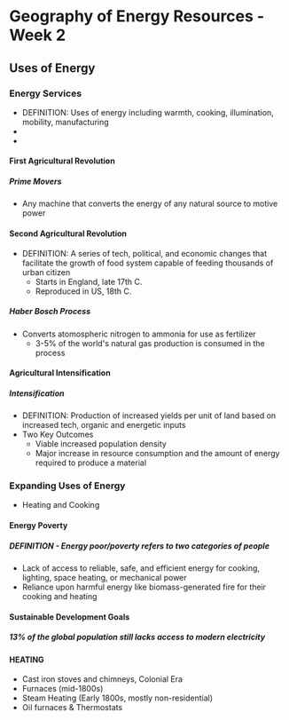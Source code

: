 # Geography of Energy Resources - Week 2


## Uses of Energy
### Energy Services
-  DEFINITION: Uses of energy including warmth, cooking, illumination, mobility, manufacturing
-  
- 

####  First Agricultural Revolution ####
##### Prime Movers #####
-  Any machine that converts the energy of any natural source to motive power

####  Second Agricultural Revolution  ####
-  DEFINITION: A series of tech, political, and economic changes that facilitate the growth of food system capable of feeding thousands of urban citizen
	-  Starts in England, late 17th C.
	-  Reproduced in US, 18th C.
##### Haber Bosch Process #####
-  Converts atomospheric nitrogen to ammonia for use as fertilizer
	- 3-5% of the world's natural gas production is consumed in the process 
#### Agricultural Intensification ####
##### Intensification #####
-  DEFINITION: Production of increased yields per unit of land based on increased tech, organic and energetic inputs
-  Two Key Outcomes
	-  Viable increased population density
	-  Major increase in resource consumption and the amount of energy required to produce a material


### Expanding Uses of Energy
-  Heating and Cooking

####  Energy Poverty  ####
#####  DEFINITION - Energy poor/poverty refers to two categories of people  #####
-  Lack of access to reliable, safe, and efficient energy for cooking, lighting, space heating, or mechanical power
-  Reliance upon harmful energy like biomass-generated fire for their cooking and heating

#### Sustainable Development Goals   ####
#####  13% of the global population still lacks access to modern electricity  #####

####  HEATING  ####
-  Cast iron stoves and chimneys, Colonial Era
-  Furnaces (mid-1800s)
-  Steam Heating (Early 1800s, mostly non-residential)
-  Oil furnaces & Thermostats



